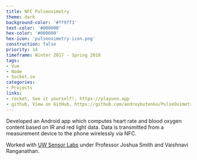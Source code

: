 ```yaml
---
title: NFC Pulseoximetry
theme: dark
background-color: '#ff9ff3'
text-color: '#000000'
hex-color: '#000000'
hex-icon: 'pulseoximetry-icon.png'
construction: false
priority: 14
timeframe: Winter 2017 - Spring 2018
tags:
- Vue
- Node
- Socket.io
categories:
- Projects
links:
- rocket, See it yourself!, https://playuno.app
- github, View on GitHub, https://github.com/andreybutenko/PulseOximetry
---
```

Developed an Android app which computes heart rate and blood oxygen content based on IR and red light data. Data is transmitted from a measurement device to the phone wirelessly via NFC.
<!-- more -->
Worked with [UW Sensor Labs](https://sensor.cs.washington.edu) under Professor Joshua Smith and Vaishnavi Ranganathan.